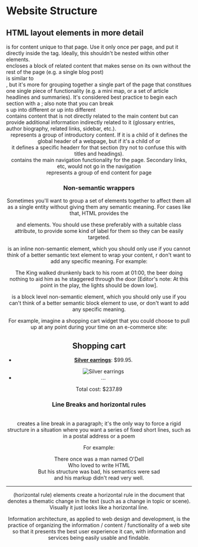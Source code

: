 # Website Structure #

## HTML layout elements in more detail ##
<main> is for content unique to that page. Use it only once per page, and put it directly inside the <body> tag.
Ideally, this shouldn't be nested within other elements.

<article> encloses a block of related content that makes sense on its own without the rest of the page (e.g. a single blog post)

<section> is similar to <article>, but it's more for grouping together a single part of the page that constitues one single piece of functionality
(e.g. a mini map, or a set of article headlines and summaries). It's considered best practice to begin each section with a <h>; also note
that you can break <article>s up into different <sections> or <sections> up into different <articles>

<aside> contains content that is not directly related to the main content but can provide additional information indirectly related to it
(glossary entries, author biography, related links, sidebar, etc.).

<header> represents a group of introductory content. If it is a child of <body> it defines the global header of a webpage, but if it's a child of <articlle>
or <section> it defines a specific headerr for that section (try not to confuse this with titles and headings).

<nav> contains the main navigation functionality for the page. Secondary links, etc, would not go in the navigation

<footer> represents a group of end content for page

### Non-semantic wrappers ###
Sometimes you'll want to group a set of elements together to affect them all as a single entity without giving them any semantic meaning.
For cases like that, HTML provides the <div> and <span> elements. You should use these preferably with a suitable class attribute, to provide some kind of label
for them so they can be easily targeted.

<span> is an inline non-semantic element, which you should only use if you cannot think of a better semantic text element to wrap your content, r don't want to add any specific meaning.
For example:
<p>The King walked drunkenly back to his room at 01:00, the beer doing nothing to aid
him as he staggered through the door <span class="editor-note">[Editor's note: At this point in the
play, the lights should be down low]</span>.</p>

<div> is a block level non-semantic element, which you should only use if you can't think of a better semantic block element to use, or don't want to add any specific meaning. 

For example, imagine a shopping cart widget that you could choose to pull up at any point during your time on an e-commerce site: 
<div class="shopping-cart">
  <h2>Shopping cart</h2>
  <ul>
    <li>
      <p><a href=""><strong>Silver earrings</strong></a>: $99.95.</p>
      <img src="../products/3333-0985/thumb.png" alt="Silver earrings">
    </li>
    <li>
      ...
    </li>
  </ul>
  <p>Total cost: $237.89</p>
</div>

### Line Breaks and horizontal rules ###
<br> creates a line break in a paragraph; it's the only way to force a rigid structure in a situation where you want a series of fixed short lines, such as in a postal address or a poem

For example:
<p>There once was a man named O'Dell<br>
Who loved to write HTML<br>
But his structure was bad, his semantics were sad<br>
and his markup didn't read very well.</p>

<hr> (horizontal rule) elements create a horizontal rule in the document that denotes a thematic change in the text (such as a change in topic or scene). Visually it just looks like a horizontal line.

Information architecture, as applied to web design and development, is the practice of organizing the information / content / functionality of a web site so that it presents the best user experience it can, with information and services being easily usable and findable.